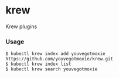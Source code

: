 # krew
Krew plugins

### Usage
```
$ kubectl krew index add youvegotmoxie https://github.com/youvegotmoxie/krew.git
$ kubectl krew index list
$ kubectl krew search youvegotmoxie
```
